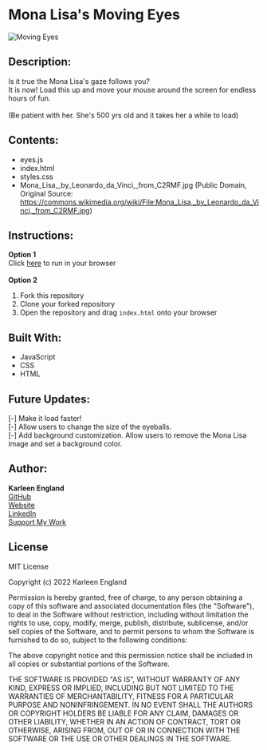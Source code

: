 # Mona Lisa's Moving Eyes
![Moving Eyes](https://user-images.githubusercontent.com/99510271/167272344-1670a937-6f47-462c-9c8a-641238c75d6e.gif)



## Description:
Is it true the Mona Lisa's gaze follows you?<br>
It is now! Load this up and move your mouse around the screen for endless hours of fun.<br><br>
(Be patient with her. She's 500 yrs old and it takes her a while to load)

## Contents:
- eyes.js
- index.html
- styles.css
- Mona_Lisa,_by_Leonardo_da_Vinci,_from_C2RMF.jpg (Public Domain, Original Source: https://commons.wikimedia.org/wiki/File:Mona_Lisa,_by_Leonardo_da_Vinci,_from_C2RMF.jpg)

## Instructions:
**Option 1**
<br>
Click <a href="https://ksengland.github.io/Moving-Eyes/" target="_blank">here</a> to run in your browser
<br><br>
**Option 2**
1. Fork this repository
2. Clone your forked repository
3. Open the repository and drag `index.html` onto your browser

## Built With:
- JavaScript
- CSS
- HTML

## Future Updates:
[-] Make it load faster!
<br>
[-] Allow users to change the size of the eyeballs.
<br>
[-] Add background customization. Allow users to remove the Mona Lisa image and set a background color.

## Author:
**Karleen England**
<br>
<a href="https://github.com/ksengland" target="_blank">GitHub</a>
<br>
<a href="https://ksengland.github.io" target="_blank">Website</a>
<br>
<a href="https://www.linkedin.com/in/karleenengland/" target="_blank">LinkedIn</a>
<br>
<a href="https://www.buymeacoffee.com/ksengland" target="_blank">Support My Work</a>

## License
MIT License

Copyright (c) 2022 Karleen England

Permission is hereby granted, free of charge, to any person obtaining a copy
of this software and associated documentation files (the "Software"), to deal
in the Software without restriction, including without limitation the rights
to use, copy, modify, merge, publish, distribute, sublicense, and/or sell
copies of the Software, and to permit persons to whom the Software is
furnished to do so, subject to the following conditions:

The above copyright notice and this permission notice shall be included in all
copies or substantial portions of the Software.

THE SOFTWARE IS PROVIDED "AS IS", WITHOUT WARRANTY OF ANY KIND, EXPRESS OR
IMPLIED, INCLUDING BUT NOT LIMITED TO THE WARRANTIES OF MERCHANTABILITY,
FITNESS FOR A PARTICULAR PURPOSE AND NONINFRINGEMENT. IN NO EVENT SHALL THE
AUTHORS OR COPYRIGHT HOLDERS BE LIABLE FOR ANY CLAIM, DAMAGES OR OTHER
LIABILITY, WHETHER IN AN ACTION OF CONTRACT, TORT OR OTHERWISE, ARISING FROM,
OUT OF OR IN CONNECTION WITH THE SOFTWARE OR THE USE OR OTHER DEALINGS IN THE
SOFTWARE.
